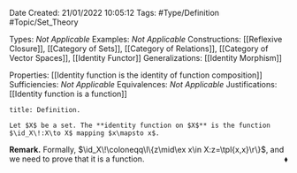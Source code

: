<div class="topSpace"></div>

Date Created: 21/01/2022 10:05:12
Tags: #Type/Definition #Topic/Set_Theory

Types: _Not Applicable_
Examples: _Not Applicable_
Constructions: [[Reflexive Closure]], [[Category of Sets]], [[Category of Relations]], [[Category of Vector Spaces]], [[Identity Functor]]
Generalizations: [[Identity Morphism]]

Properties: [[Identity function is the identity of function composition]]
Sufficiencies: _Not Applicable_
Equivalences: _Not Applicable_
Justifications: [[Identity function is a function]]

``` ad-Definition
title: Definition.

Let $X$ be a set. The **identity function on $X$** is the function $\id_X\!:X\to X$ mapping $x\mapsto x$.

```

<b>Remark.</b> Formally, $\id_X\!\coloneqq\l\{z\mid\ex x\in X:z=\tpl{x,x}\r\}$, and we need to prove that it is a function.<span style="float:right;">$\blacklozenge$</span>
